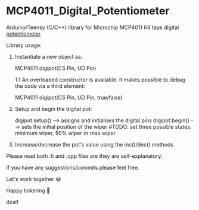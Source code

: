 # MCP4011_Digital_Potentiometer

Arduino/Teensy (C/C++) library for Microchip MCP4011 64 taps digital [potentiometer](http://ww1.microchip.com/downloads/en/DeviceDoc/20001978D.pdf)

Library usage:

1. Instantiate a new object as:

      MCP4011 digipot(CS Pin, UD Pin)
      
    1.1 An overloaded constructor is available. It makes possible to debug the code via a third element:
      
      MCP4011 digipot(CS Pin, UD Pin, true/false) 
      
2. Setup and begin the digital pot:
    
    digipot.setup() --> assigns and initialises the digital pins
    digipot.begin() --> sets the initial position of the wiper 
                        #TODO: set three possible states: minimum wiper, 50% wiper or max wiper
    
3. Increase/decrease the pot's value using the inc()/dec() methods

Please read both .h and .cpp files are they are self-explanatory.

If you have any suggestions/commits please feel free.

Let's work together :smiley:

Happy tinkering :beer:

dzalf
